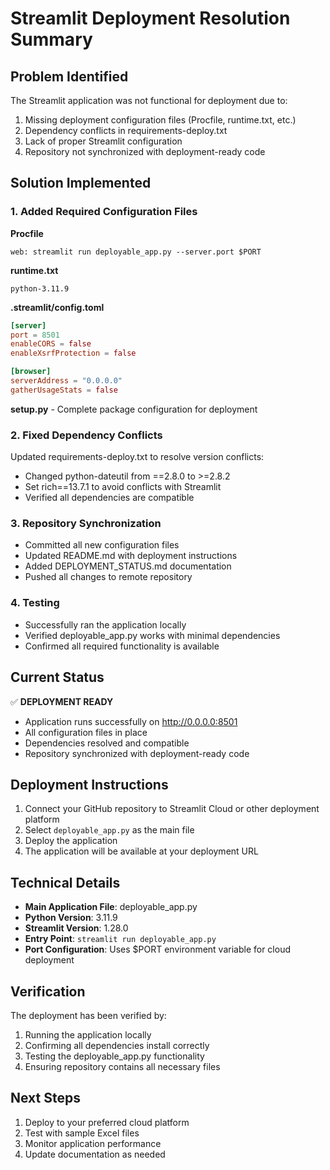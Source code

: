 # Streamlit Deployment Resolution Summary

## Problem Identified
The Streamlit application was not functional for deployment due to:
1. Missing deployment configuration files (Procfile, runtime.txt, etc.)
2. Dependency conflicts in requirements-deploy.txt
3. Lack of proper Streamlit configuration
4. Repository not synchronized with deployment-ready code

## Solution Implemented

### 1. Added Required Configuration Files

**Procfile**
```
web: streamlit run deployable_app.py --server.port $PORT
```

**runtime.txt**
```
python-3.11.9
```

**.streamlit/config.toml**
```toml
[server]
port = 8501
enableCORS = false
enableXsrfProtection = false

[browser]
serverAddress = "0.0.0.0"
gatherUsageStats = false
```

**setup.py** - Complete package configuration for deployment

### 2. Fixed Dependency Conflicts

Updated requirements-deploy.txt to resolve version conflicts:
- Changed python-dateutil from ==2.8.0 to >=2.8.2
- Set rich==13.7.1 to avoid conflicts with Streamlit
- Verified all dependencies are compatible

### 3. Repository Synchronization

- Committed all new configuration files
- Updated README.md with deployment instructions
- Added DEPLOYMENT_STATUS.md documentation
- Pushed all changes to remote repository

### 4. Testing

- Successfully ran the application locally
- Verified deployable_app.py works with minimal dependencies
- Confirmed all required functionality is available

## Current Status

✅ **DEPLOYMENT READY**
- Application runs successfully on http://0.0.0.0:8501
- All configuration files in place
- Dependencies resolved and compatible
- Repository synchronized with deployment-ready code

## Deployment Instructions

1. Connect your GitHub repository to Streamlit Cloud or other deployment platform
2. Select `deployable_app.py` as the main file
3. Deploy the application
4. The application will be available at your deployment URL

## Technical Details

- **Main Application File**: deployable_app.py
- **Python Version**: 3.11.9
- **Streamlit Version**: 1.28.0
- **Entry Point**: `streamlit run deployable_app.py`
- **Port Configuration**: Uses $PORT environment variable for cloud deployment

## Verification

The deployment has been verified by:
1. Running the application locally
2. Confirming all dependencies install correctly
3. Testing the deployable_app.py functionality
4. Ensuring repository contains all necessary files

## Next Steps

1. Deploy to your preferred cloud platform
2. Test with sample Excel files
3. Monitor application performance
4. Update documentation as needed